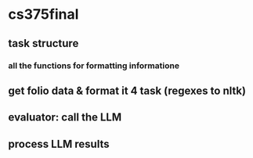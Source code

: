# cs375final

## task structure
### all the functions for formatting informatione

## get folio data & format it 4 task (regexes to nltk)

## evaluator: call the LLM

## process LLM results

